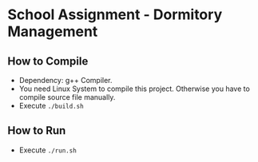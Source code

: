 # School Assignment - Dormitory Management## How to Compile* Dependency: g++ Compiler.* You need Linux System to compile this project. Otherwise you have to compile source file manually.* Execute `./build.sh`## How to Run* Execute `./run.sh`
